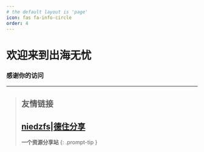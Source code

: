 ```yaml
---
# the default layout is 'page'
icon: fas fa-info-circle
order: 4
---
```


# 欢迎来到出海无忧

### 感谢你的访问

---

> ## 友情链接
> ## [niedzfs|德住分享](https://niedzfs.com)
> **一个资源分享站**
{: .prompt-tip }
